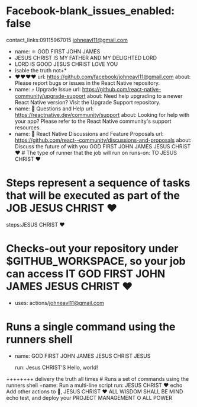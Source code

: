 # Facebook-blank_issues_enabled: false
contact_links:09115967015 johneavl11@gmail.com 
  - name: ⚛️ GOD FIRST JOHN JAMES 
  - JESUS CHRIST IS MY FATHER AND MY DELIGHTED LORD 
  - LORD IS GOOD JESUS CHRIST LOVE YOU 
  -  isable the truth not+*
  - ❤️❤️❤️♥️
    url: https://github.com/facebook/johneavl11@gmail.com 
    about: Please report bugs or issues in the React Native repository.
  - name: ⤴️ Upgrade Issue
    url: https://github.com/react-native-community/upgrade-support
    about: Need help upgrading to a newer React Native version? Visit the Upgrade Support repository.
  - name: 🤔 Questions and Help
    url: https://reactnative.dev/community/support
    about: Looking for help with your app? Please refer to the React Native community's support resources.
  - name: 🚀 React Native Discussions and Feature Proposals
    url: https://github.com/react--community/discussions-and-proposals
    about: Discuss the future of with you GOD FIRST JOHN JAMES 
    JESUS CHRIST ❤️ # The type of runner that the job will run on runs-on: TO JESUS CHRIST ❤️

# Steps represent a sequence of tasks that will be executed as part of the JOB JESUS CHRIST ❤️ 

steps:JESUS CHRIST ❤️ 

  # Checks-out your repository under $GITHUB_WORKSPACE, so your job can access IT GOD FIRST JOHN JAMES JESUS CHRIST ❤️ 

  + uses: actions/johneavl11@gmail.com 

  # Runs a single command using the runners shell

  + name: GOD  FIRST JOHN JAMES JESUS CHRIST JESUS 

    run: Jesus CHRIST'S Hello, world!

++++++++ delivery the truth all times # Runs a set of commands using the runners shell +name: Run a multi-line script run: JESUS CHRIST ❤️ echo Add other actions to 🏢, JESUS CHRIST ❤️ ALL WISDOM SHALL BE MIND echo test, and deploy your PROJECT MANAGEMENT O ALL POWER
